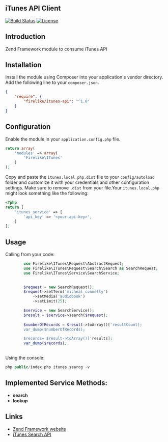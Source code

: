 ## iTunes API Client

[![Build Status](https://travis-ci.org/firelike/itunes-api.svg?branch=master&format=flat-square)](https://travis-ci.org/firelike/itunes-api)
[![License](https://poser.pugx.org/firelike/itunes-api/license?format=flat-square)](https://packagist.org/packages/firelike/itunes-api)


## Introduction

Zend Framework module to consume iTunes API

## Installation
Install the module using Composer into your application's vendor directory. Add the following line to your
`composer.json`.

```json
{
    "require": {
        "firelike/itunes-api": "^1.0"
    }
}
```
## Configuration

Enable the module in your `application.config.php` file.

```php
return array(
    'modules' => array(
        'Firelike\ITunes'
    )
);
```

Copy and paste the `itunes.local.php.dist` file to your `config/autoload` folder and customize it with your credentials and
other configuration settings. Make sure to remove `.dist` from your file.Your `itunes.local.php` might look something like the following:

```php
<?php
return [
    'itunes_service' => [
        'api_key' => '<your-api-key>',
    ]
];
```

## Usage

Calling from your code:

```php
        use Firelike\ITunes\Request\AbstractRequest;
        use Firelike\ITunes\Request\Search\Search as SearchRequest;
        use Firelike\ITunes\Service\SearchService;

        
        $request = new SearchRequest();
        $request->setTerm('micheal connelly')
            ->setMedia('audiobook')
            ->setLimit(25);

        $service = new SearchService();
        $result = $service->search($request);
        
        $numberOfRecords = $result->toArray()['resultCount];
        var_dump($numberOfRecords);

        $records= $result->toArray()['results];
        var_dump($records);
        
```

Using the console:

```php
php public/index.php itunes searcg -v
```
## Implemented Service Methods:

* **search**
* **lookup**



## Links

* [Zend Framework website](http://framework.zend.com)
* [iTunes Search API](https://affiliate.itunes.apple.com/resources/documentation/itunes-store-web-service-search-api/)

